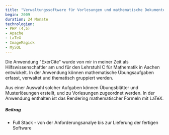 ```yaml
---
title: "Verwaltungssoftware für Vorlesungen und mathematische Dokumente"
begin: 2009
duration: 24 Monate
technologien:
- PHP (4,5)
- Apache
- LaTeX
- ImageMagick
- MySQL
---
```

Die Anwendung "ExerCite" wurde von mir in meiner Zeit als Hilfswissenschaftler am und für den Lehrstuhl C für Mathematik
in Aachen entwickelt. In der Anwendung können mathematische Übungsaufgaben erfasst, verwaltet und thematisch gruppiert
werden.

Aus einer Auswahl solcher Aufgaben können Übungsblätter und Musterlösungen erstellt, und zu Vorlesungen zugeordnet
werden. In der Anwendung enthalten ist das Rendering mathematischer Formeln mit LaTeX.

##### Beitrag
- Full Stack - von der Anforderungsanalye bis zur Lieferung der fertigen Software


